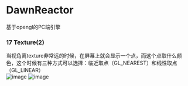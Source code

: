 #  DawnReactor
基于opengl的PC端引擎


### 17 Texture(2)
当视角离texture非常远的时候，在屏幕上就会显示一个点，而这个点取什么颜色，这个时候有三种方式可以选择：临近取点（GL_NEAREST）和线性取点（GL_LINEAR）  
![image](https://github.com/1091515459/ZXGL/blob/master/Pic/GL_NEAREST.jpg)
![image](https://github.com/1091515459/ZXGL/blob/master/Pic/GL_LINEAR.jpg)
